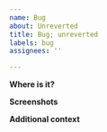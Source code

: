 ```yaml
---
name: Bug
about: Unreverted
title: Bug; unreverted
labels: bug
assignees: ''

---
```


**Where is it?**

**Screenshots**

**Additional context**
